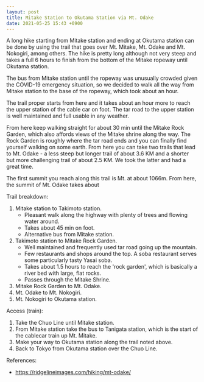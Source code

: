 ```yaml
---
layout: post
title: Mitake Station to Okutama Station via Mt. Odake
date: 2021-05-25 15:43 +0900
---
```


A long hike starting from Mitake station and ending at Okutama
station can be done by using the trail that goes over Mt. Mitake,
Mt. Odake and Mt. Nokogiri, among others. The hike is pretty long
although not very steep and takes a full 6 hours to finish from
the bottom of the Mitake ropeway until Okutama station.

The bus from Mitake station until the ropeway was unusually
crowded given the COVID-19 emergency situation, so we decided
to walk all the way from Mitake station to the base of the
ropeway, which took about an hour.

The trail proper starts from here and it takes about an hour
more to reach the upper station of the cable car on foot. The
tar road to the upper station is well maintained and full usable
in any weather.

From here keep walking straight for about 30 min until the
Mitake Rock Garden, which also affords views of the Mitake
shrine along the way. The Rock Garden is roughly where the
tar road ends and you can finally find yourself walking on
some earth. From here you can take two trails that lead to
Mt. Odake - a less steep but longer trail of about 3.6 KM
and a shorter but more challenging trail of about 2.5 KM. We
took the latter and had a great time.

The first summit you reach along this trail is Mt. at about 1066m.
From here, the summit of Mt. Odake takes about

Trail breakdown:
1. Mitake station to Takimoto station.
   - Pleasant walk along the highway with plenty of trees and
     flowing water around.
   - Takes about 45 min on foot.
   - Alternative bus from Mitake station.
2. Takimoto station to Mitake Rock Garden.
   - Well maintained and frequently used tar road going up
     the mountain.
   - Few restaurants and shops around the top. A soba restaurant
     serves some particularly tasty Yasai soba.
   - Takes about 1.5 hours to reach the 'rock garden', which is
     basically a river bed with large, flat rocks.
   - Passes through the Mitake Shrine.
3. Mitake Rock Garden to Mt. Odake.
4. Mt. Odake to Mt. Nokogiri.
5. Mt. Nokogiri to Okutama station.

Access (train):
1. Take the Chuo Line until Mitake station.
2. From Mitake station take the bus to Tanigata station, which
  is the start of the cablecar train up Mt. Mitake.
3. Make your way to Okutama station along the trail noted above.
4. Back to Tokyo from Okutama station over the Chuo Line.

References:
+ https://ridgelineimages.com/hiking/mt-odake/

